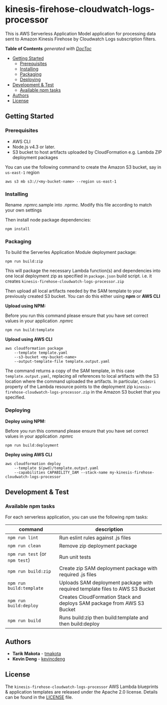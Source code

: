 # kinesis-firehose-cloudwatch-logs-processor

This is AWS Serverless Application Model application for processing data sent to Amazon Kinesis Firehose by Cloudwatch Logs subscription filters.

<!-- START doctoc generated TOC please keep comment here to allow auto update -->
<!-- DON'T EDIT THIS SECTION, INSTEAD RE-RUN doctoc TO UPDATE -->
**Table of Contents**  *generated with [DocToc](https://github.com/thlorenz/doctoc)*

- [Getting Started](#getting-started)
  - [Prerequisites](#prerequisites)
  - [Installing](#installing)
  - [Packaging](#packaging)
  - [Deploying](#deploying)
- [Development & Test](#development--test)
  - [Available npm tasks](#available-npm-tasks)
- [Authors](#authors)
- [License](#license)

<!-- END doctoc generated TOC please keep comment here to allow auto update -->

## Getting Started

### Prerequisites
- AWS CLI
- Node.js v4.3 or later.
- S3 bucket to host artifacts uploaded by CloudFormation e.g. Lambda ZIP deployment packages

You can use the following command to create the Amazon S3 bucket, say in `us-east-1` region
```
aws s3 mb s3://<my-bucket-name> --region us-east-1
```

### Installing

Rename .npmrc.sample into .nprmc.
Modify this file according to match your own settings

Then install node package dependencies:
```
npm install
```

### Packaging
To build the Serverles Application Module deployment package:
```
npm run build:zip
```
This will package the necessary Lambda function(s) and dependencies into one local deployment zip as specified in `package.json` build script. i.e. it creates `kinesis-firehose-cloudwatch-logs-processor.zip`

Then upload all local artifacts needed by the SAM template to your previously created S3 bucket.
You can do this either using **npm** or **AWS CLI**

**Upload using NPM:**

Before you run this command please ensure that you have set correct values in your application .npmrc
```
npm run build:template
```

**Upload using AWS CLI**
```
aws cloudformation package
    --template template.yaml
    --s3-bucket <my-bucket-name>
    --output-template-file template.output.yaml
```

The command returns a copy of the SAM template, in this case `template.output.yaml`, replacing all references to local artifacts with the S3 location where the command uploaded the artifacts. In particular, `CodeUri` property of the Lambda resource points to the deployment zip `kinesis-firehose-cloudwatch-logs-processor.zip` in the Amazon S3 bucket that you specified.

### Deploying
**Deploy using NPM:**

Before you run this command please ensure that you have set correct values in your application .npmrc
```
npm run build:deployment
```

**Deploy using AWS CLI**

```
aws cloudformation deploy
    --template $(pwd)/template.output.yaml
    --capabilities CAPABILITY_IAM --stack-name my-kinesis-firehose-cloudwatch-logs-processor
```

## Development & Test

### Available npm tasks
For each serverless application, you can use the following npm tasks:

| command | description |
| --- | --- |
| `npm run lint` | Run eslint rules against .js files |
| `npm run clean` | Remove zip deployment package |
| `npm run test` (or `npm test`) | Run unit tests |
| `npm run build:zip` | Create zip SAM deployment package with required .js files |
| `npm run build:template` | Uploads SAM deployment package with required template files to AWS S3 Bucket|
| `npm run build:deploy` | Creates CloudFormation Stack and deploys SAM package from AWS S3 Bucket|
| `npm run build` | Runs build:zip then build:template and then build:deploy|

## Authors
* **Tarik Makota** - [tmakota](https://github.com/tmakota)
* **Kevin Deng** - [kevincdeng](https://github.com/kevincdeng)


## License
The `kinesis-firehose-cloudwatch-logs-processor` AWS Lambda blueprints & application templates are released under the Apache 2.0 license. Details can be found in the [LICENSE](LICENSE.txt) file.
